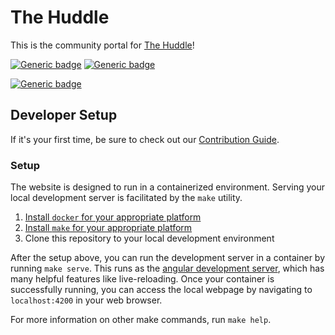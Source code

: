 # The Huddle
This is the community portal for [The Huddle](https://codehuddle.org)!

[![Generic badge](https://img.shields.io/badge/node-14.15.5-informational.svg)](https://nodejs.org/ca/blog/release/v14.15.5/)
[![Generic badge](https://img.shields.io/badge/angular-13.0.2-informational.svg)](https://angular.io/)
<br>

[![Generic badge](https://img.shields.io/badge/directus-directus-blueviolet.svg)]()
<br>

## Developer Setup
If it's your first time, be sure to check out our [Contribution Guide](./docs/CONTRIBUTING.md).

### Setup
The website is designed to run in a containerized environment.
Serving your local development server is facilitated by the `make` utility.

1. [Install `docker` for your appropriate platform](https://docs.docker.com/get-started/)
2. [Install `make` for your appropriate platform](https://www.gnu.org/software/make/)
3. Clone this repository to your local development environment

After the setup above, you can run the development server in a container by running `make serve`.
This runs as the [angular development server](https://angular.io/cli/serve), which has many helpful features like live-reloading.
Once your container is successfully running, you can access the local webpage by navigating to `localhost:4200` in your web browser.

For more information on other make commands, run `make help`.
